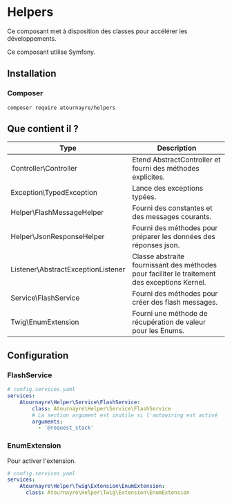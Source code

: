 # Helpers

Ce composant met à disposition des classes pour accélérer les développements.

Ce composant utilise Symfony.

## Installation
### Composer
```shell
composer require atournayre/helpers
```

## Que contient il ?
| Type                               | Description                                                                                   |
|------------------------------------|-----------------------------------------------------------------------------------------------|
| Controller\Controller              | Etend AbstractController et fourni des méthodes explicites.                                   |
| Exception\TypedException           | Lance des exceptions typées.                                                                  |
| Helper\FlashMessageHelper          | Fourni des constantes et des messages courants.                                               |
| Helper\JsonResponseHelper          | Fourni des méthodes pour préparer les données des réponses json.                              |
| Listener\AbstractExceptionListener | Classe abstraite fournissant des méthodes pour faciliter le traitement des exceptions Kernel. |
| Service\FlashService               | Fourni des méthodes pour créer des flash messages.                                            |
| Twig\EnumExtension                 | Fourni une méthode de récupération de valeur pour les Enums.                                  |

## Configuration
### FlashService
```yaml
# config.services.yaml
services:
    Atournayre\Helper\Service\FlashService:
        class: Atournayre\Helper\Service\FlashService
        # La section argument est inutile si l'autowiring est activé 
        arguments:
          - '@request_stack'
```

### EnumExtension
Pour activer l'extension.
```yaml
# config.services.yaml
services:
    Atournayre\Helper\Twig\Extension\EnumExtension:
      class: Atournayre\Helper\Twig\Extension\EnumExtension
```
